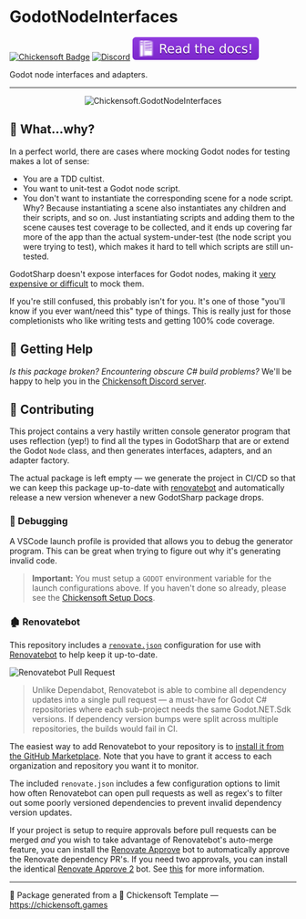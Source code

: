 # GodotNodeInterfaces

[![Chickensoft Badge][chickensoft-badge]][chickensoft-website] [![Discord][discord-badge]][discord] [![Read the docs][read-the-docs-badge]][docs]

Godot node interfaces and adapters.

---

<p align="center">
<img alt="Chickensoft.GodotNodeInterfaces" src="Chickensoft.GodotNodeInterfaces/icon.png" width="200">
</p>

## 🤔 What...why?

In a perfect world, there are cases where mocking Godot nodes for testing makes a lot of sense:

- You are a TDD cultist.
- You want to unit-test a Godot node script.
- You don't want to instantiate the corresponding scene for a node script. Why? Because instantiating a scene also instantiates any children and their scripts, and so on. Just instantiating scripts and adding them to the scene causes test coverage to be collected, and it ends up covering far more of the app than the actual system-under-test (the node script you were trying to test), which makes it hard to tell which scripts are still un-tested.

GodotSharp doesn't expose interfaces for Godot nodes, making it [very expensive or difficult][expensive-toys] to mock them.

If you're still confused, this probably isn't for you. It's one of those "you'll know if you ever want/need this" type of things. This is really just for those completionists who like writing tests and getting 100% code coverage.

## 💁 Getting Help

*Is this package broken? Encountering obscure C# build problems?* We'll be happy to help you in the [Chickensoft Discord server][discord].

## 💪 Contributing

This project contains a very hastily written console generator program that uses reflection (yep!) to find all the types in GodotSharp that are or extend the Godot `Node` class, and then generates interfaces, adapters, and an adapter factory.

The actual package is left empty — we generate the project in CI/CD so that we can keep this package up-to-date with [renovatebot] and automatically release a new version whenever a new GodotSharp package drops.

### 🐞 Debugging

A VSCode launch profile is provided that allows you to debug the generator program. This can be great when trying to figure out why it's generating invalid code.

> **Important:** You must setup a `GODOT` environment variable for the launch configurations above. If you haven't done so already, please see the [Chickensoft Setup Docs][setup-docs].

### 🏚 Renovatebot

This repository includes a [`renovate.json`](./renovate.json) configuration for use with [Renovatebot] to help keep it up-to-date.

![Renovatebot Pull Request](docs/renovatebot_pr.png)

> Unlike Dependabot, Renovatebot is able to combine all dependency updates into a single pull request — a must-have for Godot C# repositories where each sub-project needs the same Godot.NET.Sdk versions. If dependency version bumps were split across multiple repositories, the builds would fail in CI.

The easiest way to add Renovatebot to your repository is to [install it from the GitHub Marketplace][get-renovatebot]. Note that you have to grant it access to each organization and repository you want it to monitor.

The included `renovate.json` includes a few configuration options to limit how often Renovatebot can open pull requests as well as regex's to filter out some poorly versioned dependencies to prevent invalid dependency version updates.

If your project is setup to require approvals before pull requests can be merged *and* you wish to take advantage of Renovatebot's auto-merge feature, you can install the [Renovate Approve][renovate-approve] bot to automatically approve the Renovate dependency PR's. If you need two approvals, you can install the identical [Renovate Approve 2][renovate-approve-2] bot. See [this][about-renovate-approvals] for more information.

---

🐣 Package generated from a 🐤 Chickensoft Template — <https://chickensoft.games>

[chickensoft-badge]: https://raw.githubusercontent.com/chickensoft-games/chickensoft_site/main/static/img/badges/chickensoft_badge.svg
[chickensoft-website]: https://chickensoft.games
[discord-badge]: https://raw.githubusercontent.com/chickensoft-games/chickensoft_site/main/static/img/badges/discord_badge.svg
[discord]: https://discord.gg/gSjaPgMmYW
[read-the-docs-badge]: https://raw.githubusercontent.com/chickensoft-games/chickensoft_site/main/static/img/badges/read_the_docs_badge.svg
[docs]: https://chickensoft.games/docsickensoft%20Discord-%237289DA.svg?style=flat&logo=discord&logoColor=white

[setup-docs]: https://chickensoft.games/docs/setup
[Renovatebot]: https://www.mend.io/free-developer-tools/renovate/
[get-renovatebot]: https://github.com/apps/renovate
[renovate-approve]: https://github.com/apps/renovate-approve
[renovate-approve-2]: https://github.com/apps/renovate-approve-2
[about-renovate-approvals]: https://stackoverflow.com/a/66575885

[expensive-toys]: https://stackoverflow.com/questions/5556115/open-source-free-alternative-of-typemock-isolator

